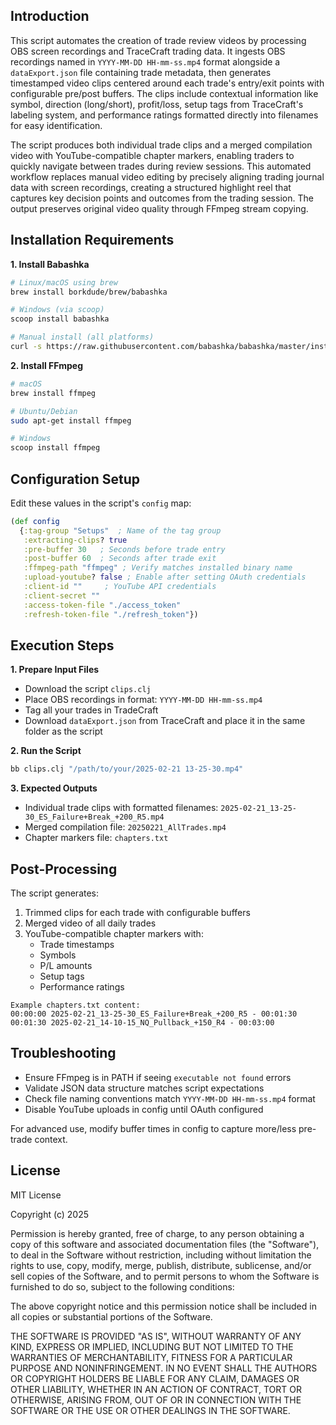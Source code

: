 ## Introduction

This script automates the creation of trade review videos by processing OBS screen recordings and TraceCraft trading data. It ingests OBS recordings named in `YYYY-MM-DD HH-mm-ss.mp4` format alongside a `dataExport.json` file containing trade metadata, then generates timestamped video clips centered around each trade's entry/exit points with configurable pre/post buffers. The clips include contextual information like symbol, direction (long/short), profit/loss, setup tags from TraceCraft's labeling system, and performance ratings formatted directly into filenames for easy identification.

The script produces both individual trade clips and a merged compilation video with YouTube-compatible chapter markers, enabling traders to quickly navigate between trades during review sessions. This automated workflow replaces manual video editing by precisely aligning trading journal data with screen recordings, creating a structured highlight reel that captures key decision points and outcomes from the trading session. The output preserves original video quality through FFmpeg stream copying.

## Installation Requirements

**1. Install Babashka**
```bash
# Linux/macOS using brew
brew install borkdude/brew/babashka

# Windows (via scoop)
scoop install babashka

# Manual install (all platforms)
curl -s https://raw.githubusercontent.com/babashka/babashka/master/install | bash
```

**2. Install FFmpeg**
```bash
# macOS
brew install ffmpeg

# Ubuntu/Debian
sudo apt-get install ffmpeg

# Windows
scoop install ffmpeg
```

## Configuration Setup
Edit these values in the script's `config` map:
```clojure
(def config
  {:tag-group "Setups"  ; Name of the tag group
   :extracting-clips? true
   :pre-buffer 30   ; Seconds before trade entry
   :post-buffer 60  ; Seconds after trade exit
   :ffmpeg-path "ffmpeg" ; Verify matches installed binary name
   :upload-youtube? false ; Enable after setting OAuth credentials
   :client-id ""     ; YouTube API credentials
   :client-secret "" 
   :access-token-file "./access_token"
   :refresh-token-file "./refresh_token"})
```

## Execution Steps

**1. Prepare Input Files**
- Download the script `clips.clj`
- Place OBS recordings in format: `YYYY-MM-DD HH-mm-ss.mp4`
- Tag all your trades in TradeCraft
- Download `dataExport.json` from TraceCraft and place it in the same folder as the script

**2. Run the Script**
```bash
bb clips.clj "/path/to/your/2025-02-21 13-25-30.mp4"
```

**3. Expected Outputs**
- Individual trade clips with formatted filenames:
  ```2025-02-21_13-25-30_ES_Failure+Break_+200_R5.mp4```
- Merged compilation file: ```20250221_AllTrades.mp4```
- Chapter markers file: ```chapters.txt```

## Post-Processing
The script generates:
1. Trimmed clips for each trade with configurable buffers
2. Merged video of all daily trades
3. YouTube-compatible chapter markers with:
    - Trade timestamps
    - Symbols
    - P/L amounts
    - Setup tags
    - Performance ratings

```text
Example chapters.txt content:
00:00:00 2025-02-21_13-25-30_ES_Failure+Break_+200_R5 - 00:01:30
00:01:30 2025-02-21_14-10-15_NQ_Pullback_+150_R4 - 00:03:00
```

## Troubleshooting
- Ensure FFmpeg is in PATH if seeing `executable not found` errors
- Validate JSON data structure matches script expectations
- Check file naming conventions match `YYYY-MM-DD HH-mm-ss.mp4` format
- Disable YouTube uploads in config until OAuth configured

For advanced use, modify buffer times in config to capture more/less pre-trade context.

## License

MIT License

Copyright (c) 2025

Permission is hereby granted, free of charge, to any person obtaining a copy
of this software and associated documentation files (the "Software"), to deal
in the Software without restriction, including without limitation the rights
to use, copy, modify, merge, publish, distribute, sublicense, and/or sell
copies of the Software, and to permit persons to whom the Software is
furnished to do so, subject to the following conditions:

The above copyright notice and this permission notice shall be included in all
copies or substantial portions of the Software.

THE SOFTWARE IS PROVIDED "AS IS", WITHOUT WARRANTY OF ANY KIND, EXPRESS OR
IMPLIED, INCLUDING BUT NOT LIMITED TO THE WARRANTIES OF MERCHANTABILITY,
FITNESS FOR A PARTICULAR PURPOSE AND NONINFRINGEMENT. IN NO EVENT SHALL THE
AUTHORS OR COPYRIGHT HOLDERS BE LIABLE FOR ANY CLAIM, DAMAGES OR OTHER
LIABILITY, WHETHER IN AN ACTION OF CONTRACT, TORT OR OTHERWISE, ARISING FROM,
OUT OF OR IN CONNECTION WITH THE SOFTWARE OR THE USE OR OTHER DEALINGS IN THE
SOFTWARE.